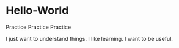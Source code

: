 # Hello-World
Practice Practice Practice

I just want to understand things. I like learning. I want to be useful. 
